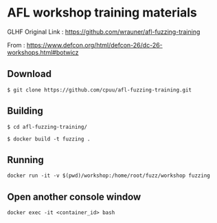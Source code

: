 # AFL workshop training materials

GLHF
Original Link : https://github.com/wrauner/afl-fuzzing-training

From : https://www.defcon.org/html/defcon-26/dc-26-workshops.html#botwicz

## Download
```$ git clone https://github.com/cpuu/afl-fuzzing-training.git```

## Building
```$ cd afl-fuzzing-training/ ```

```$ docker build -t fuzzing .```

## Running

```docker run -it -v $(pwd)/workshop:/home/root/fuzz/workshop fuzzing```

## Open another console window

```docker exec -it <container_id> bash```


